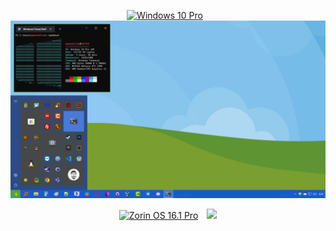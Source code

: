 <div align="center">
<p><a href="https://github.com/mantekillah/palo-desktops" target="_blank"><img alt="Windows 10 Pro" src="https://img.shields.io/static/v1?logo=windows&label=&message=Windows+10+Pro&color=161b22&style=flat-square" height="25" style="padding-right:10px;"/></a>
<a href="https://github.com/mantekillah/palo-desktops" target="_blank"><img src="./win10pro.png"></a></p>
<p><a href="https://github.com/mantekillah/palo-desktops" target="_blank"><img alt="Zorin OS 16.1 Pro" src="https://img.shields.io/static/v1?logo=zorin&label=&message=Zorin+16.1+Pro&color=161b22&style=flat-square" height="25" style="padding-right:10px;"/></a>
<a href="https://github.com/mantekillah/palo-desktops" target="_blank"><img src="./zorin16pro.png"></a></p>
</div>
